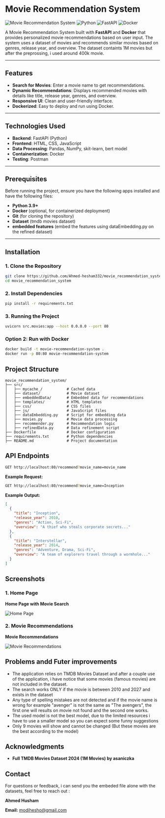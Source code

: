 ﻿# Movie Recommendation System

![Movie Recommendation System](https://img.shields.io/badge/status-active-brightgreen) 
![Python](https://img.shields.io/badge/Python-3.9%2B-blue) 
![FastAPI](https://img.shields.io/badge/FastAPI-0.85%2B-green) 
![Docker](https://img.shields.io/badge/Docker-20.10%2B-orange)

A Movie Recommendation System built with **FastAPI** and **Docker** that provides personalized movie recommendations based on user input. The system uses a dataset of movies and recommends similar movies based on genres, release year, and overview.
The dataset containts 1M movies but after the preprossing, i used around 400k movie.

---

## Features

- **Search for Movies**: Enter a movie name to get recommendations.
- **Dynamic Recommendations**: Displays recommended movies with details like title, release year, genres, and overview.
- **Responsive UI**: Clean and user-friendly interface.
- **Dockerized**: Easy to deploy and run using Docker.

---

## Technologies Used

- **Backend**: FastAPI (Python)
- **Frontend**: HTML, CSS, JavaScript
- **Data Processing**: Pandas, NumPy, skit-learn, bert model
- **Containerization**: Docker
- **Testing**: Postman

---

## Prerequisites

Before running the project, ensure you have the following apps installed and have the following files:

- **Python 3.9+**
- **Docker** (optional, for containerized deployment)
- **Git** (for cloning the repository)
- **Dataset** (tmdb movies dataset)
- **embedded features** (embed the features using dataEmbedding.py on the refined dataset)
---

## Installation

### 1. Clone the Repository

```bash
git clone https://github.com/Ahmed-hesham332/movie_recommendation_system.git
cd movie_recommendation_system
```
### 2. Install Dependencies

```bash
pip install -r requirements.txt
```
### 3. Running the Project

```bash
uvicorn src.movies:app --host 0.0.0.0 --port 80
```
### Option 2: Run with Docker

```bash
docker build -t movie-recommendation-system .
docker run -p 80:80 movie-recommendation-system
```

## Project Structure

```plaintext
movie_recommendation_system/
├── src/
│   ├── mycache_/           # Cached data
│   ├── dataset/            # Movie dataset
│   ├── embeddedData/       # Embedded data for recommendations
│   ├── templates/          # HTML templates
│   ├── css/                # CSS files
│   ├── js/                 # JavaScript files
│   ├── dataEmbedding.py    # Script for embedding data
│   ├── movies.py           # Movie data processing
│   ├── recommender.py      # Recommendation logic
│   ├── refinedData.py      # Data refinement script
├── Dockerfile              # Docker configuration
├── requirements.txt        # Python dependencies
├── README.md               # Project documentation
```

## API Endpoints

```bash
GET http://localhost:80/recommend?movie_name=movie_name
```

**Example Request:**

```bash
GET http://localhost:80/recommend?movie_name=Inception
```
**Example Output:**

```json
[
  {
    "title": "Inception",
    "release_year": 2010,
    "genres": "Action, Sci-Fi",
    "overview": "A thief who steals corporate secrets..."
  },
  {
    "title": "Interstellar",
    "release_year": 2014,
    "genres": "Adventure, Drama, Sci-Fi",
    "overview": "A team of explorers travel through a wormhole..."
  }
]
```

## Screenshots

### 1. Home Page

**Home Page with Movie Search**

![Home Page](./screenshots/img.png)

### 2. Movie Recommendations

**Movie Recommendations**

![Movie Recommendations](./screenshots/img2.png)
## Problems andd Futer improvements

- The application relies on  TMDB Movies Dataset and after a couple use of the application, i have notice that some movies (famous movies) are not included in the dataset.
- The search works ONLY if the movie is between 2010 and 2027 and exists in the dataset
- Any type of spelling mistakes are not detected and if the movie name is wrong for example "avenger" is not the same as "The avengers", the first one will results on movie not found and the second one works.
- The used model is not the best model, due to the limited resources i have to use a smaller model so you can expect some funny suggestions
- Only 9 movies will show and cannot be changed (But these movies are the best according to the model)

## Acknowledgments

- **Full TMDB Movies Dataset 2024 (1M Movies) by asaniczka**

## Contact

For questions or feedback, i can send you the embeded file alone with the datasets, feel free to reach out :

**Ahmed Husham**

**Email:** modihesho@gmail.com
